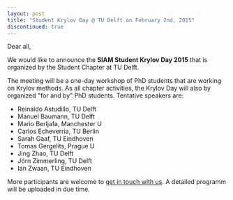 ```yaml
---
layout: post
title: "Student Krylov Day @ TU Delft on February 2nd, 2015"
discontinued: true
---
```


Dear all,

We would like to announce the **SIAM Student Krylov Day 2015** that is
organized by the Student Chapter at TU Delft.

The meeting will be a one-day workshop of PhD students that are working on
Krylov methods. As all chapter activities, the Krylov Day will also by
organized "for and by" PhD students.  Tentative speakers are:

* Reinaldo Astudillo, TU Delft
* Manuel Baumann, TU Delft
* Mario Berljafa, Manchester U
* Carlos Echeverria, TU Berlin
* Sarah Gaaf, TU Eindhoven
* Tomas Gergelits, Prague U
* Jing Zhao,  TU Delft
* Jörn Zimmerling, TU Delft
* Ian Zwaan, TU Eindhoven

More participants are welcome to [get in touch with us][mail sscdelft]. A
detailed programm will be uploaded in due time.

[mail sscdelft]: mailto:SIAMSC-EWI@tudelft.nl
